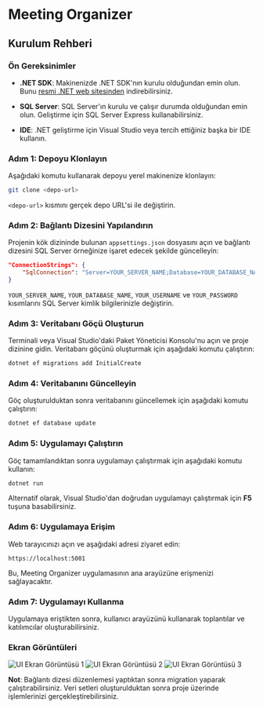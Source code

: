 # Meeting Organizer

## Kurulum Rehberi

### Ön Gereksinimler
- **.NET SDK**: Makinenizde .NET SDK'nın kurulu olduğundan emin olun. Bunu [resmi .NET web sitesinden](https://dotnet.microsoft.com/download) indirebilirsiniz.

- **SQL Server**: SQL Server'ın kurulu ve çalışır durumda olduğundan emin olun. Geliştirme için SQL Server Express kullanabilirsiniz.

- **IDE**: .NET geliştirme için Visual Studio veya tercih ettiğiniz başka bir IDE kullanın.

### Adım 1: Depoyu Klonlayın
Aşağıdaki komutu kullanarak depoyu yerel makinenize klonlayın:
```bash
git clone <depo-url>
```
`<depo-url>` kısmını gerçek depo URL'si ile değiştirin.

### Adım 2: Bağlantı Dizesini Yapılandırın
Projenin kök dizininde bulunan `appsettings.json` dosyasını açın ve bağlantı dizesini SQL Server örneğinize işaret edecek şekilde güncelleyin:
```json
"ConnectionStrings": {
    "SqlConnection": "Server=YOUR_SERVER_NAME;Database=YOUR_DATABASE_NAME;User Id=YOUR_USERNAME;Password=YOUR_PASSWORD;"
}
```
`YOUR_SERVER_NAME`, `YOUR_DATABASE_NAME`, `YOUR_USERNAME` ve `YOUR_PASSWORD` kısımlarını SQL Server kimlik bilgilerinizle değiştirin.

### Adım 3: Veritabanı Göçü Oluşturun
Terminali veya Visual Studio'daki Paket Yöneticisi Konsolu'nu açın ve proje dizinine gidin. Veritabanı göçünü oluşturmak için aşağıdaki komutu çalıştırın:
```bash
dotnet ef migrations add InitialCreate
```

### Adım 4: Veritabanını Güncelleyin
Göç oluşturulduktan sonra veritabanını güncellemek için aşağıdaki komutu çalıştırın:
```bash
dotnet ef database update
```

### Adım 5: Uygulamayı Çalıştırın
Göç tamamlandıktan sonra uygulamayı çalıştırmak için aşağıdaki komutu kullanın:
```bash
dotnet run
```
Alternatif olarak, Visual Studio'dan doğrudan uygulamayı çalıştırmak için **F5** tuşuna basabilirsiniz.

### Adım 6: Uygulamaya Erişim
Web tarayıcınızı açın ve aşağıdaki adresi ziyaret edin:
```
https://localhost:5001
```
Bu, Meeting Organizer uygulamasının ana arayüzüne erişmenizi sağlayacaktır.

### Adım 7: Uygulamayı Kullanma
Uygulamaya eriştikten sonra, kullanıcı arayüzünü kullanarak toplantılar ve katılımcılar oluşturabilirsiniz.

### Ekran Görüntüleri
![UI Ekran Görüntüsü 1](https://github.com/user-attachments/assets/83f97ecb-e25f-4a0a-a752-38716f472744)
![UI Ekran Görüntüsü 2](https://github.com/user-attachments/assets/f77a6603-6889-473b-a883-80502246277f)
![UI Ekran Görüntüsü 3](https://github.com/user-attachments/assets/24a66e6f-66bf-46a6-80ef-6e76dddf1ae2)

**Not**: Bağlantı dizesi düzenlemesi yaptıktan sonra migration yaparak çalıştırabilirsiniz. Veri setleri oluşturulduktan sonra proje üzerinde işlemlerinizi gerçekleştirebilirsiniz.
